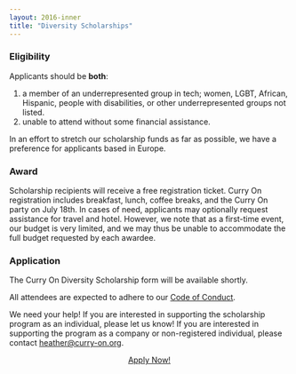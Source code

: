 ```yaml
---
layout: 2016-inner
title: "Diversity Scholarships"
---
```


### Eligibility

Applicants should be **both**:

1. a member of an underrepresented group in tech; women, LGBT, African, Hispanic, people with disabilities, or other underrepresented groups not listed.
2. unable to attend without some financial assistance.

In an effort to stretch our scholarship funds as far as possible, we have a preference for applicants based in Europe.

### Award

Scholarship recipients will receive a free registration ticket. Curry On registration includes breakfast, lunch, coffee breaks, and the Curry On party on July 18th. In cases of need, applicants may optionally request assistance for travel and hotel. However, we note that as a first-time event, our budget is very limited, and we may thus be unable to accommodate the full budget requested  by each awardee.

### Application

The Curry On Diversity Scholarship form will be available shortly.

<!-- Please fill in the form below to apply for the Curry On Diversity Scholarship. All application information will be kept confidential. The deadline for applications is June 5 2015. Recipients will be notified on June 9 2015 and must confirm attendance by June 12. -->

All attendees are expected to adhere to our [Code of Conduct](http://curry-on.org/code-of-conduct.html).

We need your help! If you are interested in supporting the scholarship program as an individual, please let us know! If you are interested in supporting the program as a company or non-registered individual, please contact [heather@curry-on.org](mailto:heather@curry-on.org).


<center><a href="https://docs.google.com/forms/d/1NPMHIcJfWTFpX0-Yevlkk18vN_XfjMCZ9a54PYBTjic/viewform" class="btn btn-outline-inverse btn-lg">Apply Now!</a></center>

<!-- <br>
<center>
<h1><i>Thank you!</i></h1>
...for making diversity scholarships possible!
<br><br>
<a style="border: 0px;" href="http://www.typesafe.com"><img src="{{ site.baseurl }}/resources/img/typesafe.png"></a><br>
<a style="border: 0px;" href="http://underscore.io"><img src="{{ site.baseurl }}/resources/img/underscore.png"></a>
</center>
<br><br><br> -->

